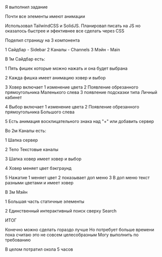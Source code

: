 Я выполнил задание

Почти все элементы имеют анимации


Использовал TailwindCSS и SolidJS. Планировал писать на JS но оказалось быстрее и эфективнее все сделать через CSS 


Поделил страницу на 3 компонента 

1 Сайдбар - Sidebar
2 Каналы - Channels
3 Мэйн - Main


В 1м Сайдбар есть:

1
Пять фишек которые можно нажать и она будет выбрана

2
Кажда фишка имеет анимацию ховер и выбор

3
Ховер включает 
    1 изменение цвета
    2 Появление обрезанного прямоугольника Маленького слева
    3 появление  подсказки типа Личный кабинет

4
Выбор включает
    1 изменение цвета
    2 Появление обрезанного прямоугольника Большого слева

5 Есть анимация восклицательного знака над "+" или добавить сервер






Во 2м Каналы есть:

1
Шапка сервер 

2
Тело Текстовые каналы

3
Шапка ховер имеет ховер и выбор 

4
Ховер меняет цвет бэкграунд

5
Нажатие 
    1 меняет цвет
    2 показывает доп меню
    3 В доп меню текст разными цветами и имеет ховер




В 3м Мэйн

1
Большая часть статичные элементы

2 
Единственный интерактивный поиск сверху Search





ИТОГ

Конечно можно сделать гораздо лучше 
Но потребует больше времени пока считаю это не совсем целесобразным
Могу выполнить по требованию

В целом потратил окола 5 часов

